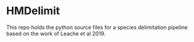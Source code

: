 # HMDelimit
This repo holds the python source files for a species delimitation pipeline based on the work of Leache et al 2019.